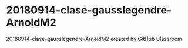 # 20180914-clase-gausslegendre-ArnoldM2
20180914-clase-gausslegendre-ArnoldM2 created by GitHub Classroom
